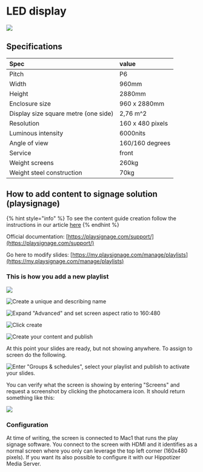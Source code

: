 # LED display

![](../../.gitbook/assets/2019-11-16-16.17.00.395.jpeg)

## Specifications

| Spec | value |
| :--- | :--- |
| Pitch | P6 |
| Width | 960mm |
| Height | 2880mm |
| Enclosure size | 960 x 2880mm |
| Display size square metre \(one side\) | 2,76 m^2 |
| Resolution | 160 x 480 pixels |
| Luminous intensity | 6000nits |
| Angle of view | 160/160 degrees |
| Service | front |
| Weight screens | 260kg |
| Weight steel construction | 70kg |

## How to add content to signage solution \(playsignage\)

{% hint style="info" %}
To see the content guide creation follow the instructions in our article [here](creating-content.md)
{% endhint %}

Official documentation: [https://playsignage.com/support/](https://playsignage.com/support/)

Go here to modify slides: [https://my.playsignage.com/manage/playlists](https://my.playsignage.com/manage/playlists)

### This is how you add a new playlist

![](../../.gitbook/assets/screenshot-2019-11-20-17.13.34.png)

![Create a unique and describing name](../../.gitbook/assets/bilde%20%285%29.png)

![Expand &quot;Advanced&quot; and set screen aspect ratio to 160:480](../../.gitbook/assets/bilde%20%282%29.png)

![Click create](../../.gitbook/assets/bilde%20%284%29.png)

![Create your content and publish](../../.gitbook/assets/bilde.png)

At this point your slides are ready, but not showing anywhere. To assign to screen do the following.

![Enter &quot;Groups &amp; schedules&quot;, select your playlist and publish to activate your slides.](../../.gitbook/assets/bilde%20%283%29.png)

You can verify what the screen is showing by entering "Screens" and request a screenshot by clicking the photocamera icon. It should return something like this:

![](../../.gitbook/assets/bilde%20%281%29.png)

### Configuration

At time of writing, the screen is connected to Mac1 that runs the play signage software. You connect to the screen with HDMI and it identifies as a normal screen where you only can leverage the top left corner \(160x480 pixels\). If you want its also possible to configure it with our Hippotizer Media Server.

